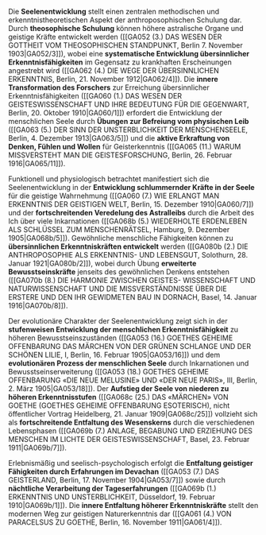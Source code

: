 
Die **Seelenentwicklung** stellt einen zentralen methodischen und erkenntnistheoretischen Aspekt der anthroposophischen Schulung dar. Durch **theosophische Schulung** können höhere astralische Organe und geistige Kräfte entwickelt werden ([[GA052 (3.) DAS WESEN DER GOTTHEIT VOM THEOSOPHISCHEN STANDPUNKT, Berlin 7. November 1903|GA052/3]]), wobei eine **systematische Entwicklung übersinnlicher Erkenntnisfähigkeiten** im Gegensatz zu krankhaften Erscheinungen angestrebt wird ([[GA062 (4.) DIE WEGE DER ÜBERSINNLICHEN ERKENNTNIS, Berlin, 21. November 1912|GA062/4]]). Die **innere Transformation des Forschers** zur Erreichung übersinnlicher Erkenntnisfähigkeiten ([[GA060 (1.) DAS WESEN DER GEISTESWISSENSCHAFT UND IHRE BEDEUTUNG FÜR DIE GEGENWART, Berlin, 20. Oktober 1910|GA060/1]]) erfordert die Entwicklung der menschlichen Seele durch **Übungen zur Befreiung vom physischen Leib** ([[GA063 (5.) DER SINN DER UNSTERBLICHKEIT DER MENSCHENSEELE, Berlin, 4. Dezember 1913|GA063/5]]) und die **aktive Erkraftung von Denken, Fühlen und Wollen** für Geisterkenntnis ([[GA065 (11.) WARUM MISSVERSTEHT MAN DIE GEISTESFORSCHUNG, Berlin, 26. Februar 1916|GA065/11]]).

Funktionell und physiologisch betrachtet manifestiert sich die Seelenentwicklung in der **Entwicklung schlummernder Kräfte in der Seele** für die geistige Wahrnehmung ([[GA060 (7.) WIE ERLANGT MAN ERKENNTNIS DER GEISTIGEN WELT, Berlin, 15. Dezember 1910|GA060/7]]) und der **fortschreitenden Veredelung des Astralleibs** durch die Arbeit des Ich über viele Inkarnationen ([[GA068b (5.) WIEDERHOLTE ERDENLEBEN ALS SCHLÜSSEL ZUM MENSCHENRÄTSEL, Hamburg, 9. Dezember 1905|GA068b/5]]). Gewöhnliche menschliche Fähigkeiten können zu **übersinnlichen Erkenntniskräften entwickelt** werden ([[GA080b (2.) DIE ANTHROPOSOPHIE ALS ERKENNTNIS- UND LEBENSGUT, Solothurn, 28. Januar 1921|GA080b/2]]), wobei durch Übung **erweiterte Bewusstseinskräfte** jenseits des gewöhnlichen Denkens entstehen ([[GA070b (8.) DIE HARMONIE ZWISCHEN GEISTES- WISSENSCHAFT UND NATURWISSENSCHAFT UND DIE MISSVERSTÄNDNISSE ÜBER DIE ERSTERE UND DEN IHR GEWIDMETEN BAU IN DORNACH, Basel, 14. Januar 1916|GA070b/8]]).

Der evolutionäre Charakter der Seelenentwicklung zeigt sich in der **stufenweisen Entwicklung der menschlichen Erkenntnisfähigkeit** zu höheren Bewusstseinszuständen ([[GA053 (16.) GOETHES GEHEIME OFFENBARUNG DAS MÄRCHEN VON DER GRÜNEN SCHLANGE UND DER SCHÖNEN LILIE, I, Berlin, 16. Februar 1905|GA053/16]]) und dem **evolutionären Prozess der menschlichen Seele** durch Inkarnationen und Bewusstseinserweiterung ([[GA053 (18.) GOETHES GEHEIME OFFENBARUNG «DIE NEUE MELUSINE» UND «DER NEUE PARIS», III, Berlin, 2. März 1905|GA053/18]]). Der **Aufstieg der Seele von niederen zu höheren Erkenntnisstufen** ([[GA068c (25.) DAS «MÄRCHEN» VON GOETHE (GOETHES GEHEIME OFFENBARUNG ESOTERISCH), nicht öffentlicher Vortrag Heidelberg, 21. Januar 1909|GA068c/25]]) vollzieht sich als **fortschreitende Entfaltung des Wesenskerns** durch die verschiedenen Lebensphasen ([[GA069b (7.) ANLAGE, BEGABUNG UND ERZIEHUNG DES MENSCHEN IM LICHTE DER GEISTESWISSENSCHAFT, Basel, 23. Februar 1911|GA069b/7]]).

Erlebnismäßig und seelisch-psychologisch erfolgt die **Entfaltung geistiger Fähigkeiten durch Erfahrungen im Devachan** ([[GA053 (7.) DAS GEISTERLAND, Berlin, 17. November 1904|GA053/7]]) sowie durch **nächtliche Verarbeitung der Tageserfahrungen** ([[GA069b (1.) ERKENNTNIS UND UNSTERBLICHKEIT, Düsseldorf, 19. Februar 1910|GA069b/1]]). Die **innere Entfaltung höherer Erkenntniskräfte** stellt den modernen Weg zur geistigen Naturerkenntnis dar ([[GA061 (4.) VON PARACELSUS ZU GOETHE, Berlin, 16. November 1911|GA061/4]]).
